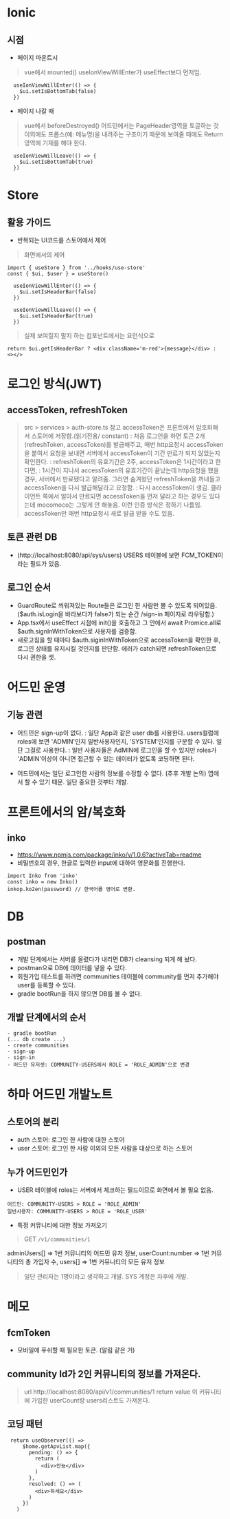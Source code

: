 # Ionic

## 시점

- 페이지 마운트시 
> vue에서 mounted()
> useIonViewWillEnter가 useEffect보다 먼저임.
```
  useIonViewWillEnter(() => {
    $ui.setIsBottomTab(false)
  })
```
- 페이지 나갈 때
> vue에서 beforeDestroyed()
> 어드민에서는 PageHeader영역을 토글하는 것이외에도 프롭스(예: 메뉴명)을 내려주는 구조이기 때문에 보여줄 때에도 Return 영역에 기재를 해야 한다.
```  
  useIonViewWillLeave(() => {
    $ui.setIsBottomTab(true)
  })
```

# Store

## 활용 가이드

- 반복되는 UI코드를 스토어에서 제어

> 화면에서의 제어
```
import { useStore } from '../hooks/use-store'
const { $ui, $user } = useStore()

  useIonViewWillEnter(() => {
    $ui.setIsHeaderBar(false)
  })

  useIonViewWillLeave(() => {
    $ui.setIsHeaderBar(true)
  })
```

> 실제 보여질지 말지 하는 컴포넌트에서는 요런식으로
```
return $ui.getIsHeaderBar ? <div className='m-red'>{message}</div> : <></>
```




# 로그인 방식(JWT)

## accessToken, refreshToken
  > src > services > auth-store.ts 참고
  > accessToken은 프론트에서 암호화해서 스토어에 저장함.(읽기전용/ constant)
  : 처음 로그인을 하면 토큰 2개(refreshToken, accessToken)를 발급해주고,
  매번 http요청시 accessToken을 붙여서 요청을 보내면 서버에서 accessToken이 기간 만료가 되지 않았는지 확인한다.
  : refreshToken의 유효기간은 2주, accessToken은 1시간이라고 한다면,
  : 1시간이 지나서 accessToken의 유효기간이 끝났는데 http요청을 했을 경우, 서버에서 만료됐다고 알려줌. 그러면 숨겨왔던 refreshToken을 꺼내들고 accessToken을 다시 발급해달라고 요청함. 
  : 다시 accessToken이 생김.
  >클라이언트 쪽에서 알아서 만료되면 accessToken을 먼저 달라고 하는 경우도 있다는데 mocomoco는 그렇게 안 해놓음. 이런 인증 방식은 정하기 나름임. accessToken만 매번 http요청시 새로 발급 받을 수도 있음.

## 토큰 관련 DB
  - (http://localhost:8080/api/sys/users) USERS 테이블에 보면 FCM_TOKEN이라는 필드가 있음.

## 로그인 순서
- GuardRoute로 씌워져있는 Route들은 로그인 한 사람만 볼 수 있도록 되어있음. ($auth.isLogin을 바라보다가 false가 되는 순간 /sign-in 페이지로 라우팅함.)
- App.tsx에서 useEffect 시점에 init()을 호출하고 그 안에서 await Promice.all로 $auth.signInWithToken으로 사용자를 검증함.
- 새로고침을 할 때마다 $auth.siginInWithToken으로 accessToken을 확인한 후, 로그인 상태를 유지시킬 것인지를 판단함. 에러가 catch되면 refreshToken으로 다시 권한을 셋.




# 어드민 운영
## 기능 관련
  - 어드민은 sign-up이 없다.
  : 일단 App과 같은 user db를 사용한다. users컬럼에 roles에 보면 'ADMIN'인지 일반사용자인지, 'SYSTEM'인지를 구분할 수 있다. 일단 그걸로 사용한다.
  : 일반 사용자들은 AdMIN에 로그인을 할 수 있지만 roles가 'ADMIN'이상이 아니면 접근할 수 있는 데이터가 없도록 코딩하면 된다.

  - 어드민에서는 일단 로그인한 사람의 정보를 수정할 수 없다. (추후 개발 논의) 앱에서 할 수 있기 때문. 일단 중요한 것부터 개발.




# 프론트에서의 암/복호화
## inko
- https://www.npmjs.com/package/inko/v/1.0.6?activeTab=readme
- 비밀번호의 경우, 한글로 입력한 input에 대하여 영문화를 진행한다.
```
import Inko from 'inko'
const inko = new Inko()
inkop.ko2en(password) // 한국어를 영어로 변환.
```



# DB
## postman
- 개발 단계에서는 서버를 올렸다가 내리면 DB가 cleansing 되게 해 놨다.
- postman으로 DB에 데이터를 넣을 수 있다.
- 회원가입 테스트를 하려면 communities 테이블에 community를 먼저 추가해야 user를 등록할 수 있다.
- gradle bootRun을 하지 않으면 DB를 볼 수 없다.

## 개발 단계에서의 순서
```
- gradle bootRun
(... db create ...)
- create communities
- sign-up
- sign-in
- 어드민 유저셋: COMMUNITY-USERS에서 ROLE = 'ROLE_ADMIN'으로 변경 
```



# 하마 어드민 개발노트
## 스토어의 분리
- auth 스토어: 로그인 한 사람에 대한 스토어
- user 스토어: 로그인 한 사람 이외의 모든 사람을 대상으로 하는 스토어
## 누가 어드민인가
- USER 테이블에 roles는 서버에서 체크하는 필드이므로 화면에서 볼 필요 없음.
```
어드민: COMMUNITY-USERS > ROLE = 'ROLE_ADMIN'
일반사용자: COMMUNITY-USERS > ROLE = 'ROLE_USER'
```

- 특정 커뮤니티에 대한 정보 가져오기
> GET `/v1/communities/1` 

adminUsers[] => 1번 커뮤니티의 어드민 유저 정보,
userCount:number => 1번 커뮤니티의 총 가입자 수,
users[] => 1번 커뮤니티의 모든 유저 정보

> 일단 관리자는 1명이라고 생각하고 개발.
> SYS 계정은 차후에 개발.


# 메모
## fcmToken
- 모바일에 푸쉬할 때 필요한 토큰. (알림 같은 거)

## community Id가 2인 커뮤니티의 정보를 가져온다.
> url
http://localhost:8080/api/v1/communities/1
> return value
이 커뮤니티에 가입한 userCount랑 users리스트도 가져온다.



## 코딩 패턴
```
 return useObserver(() =>
     $home.getApvList.map({
       pending: () => {
         return (
           <div>안뇽</div>
         )
       },
       resolved: () => (
         <div>하세요</div>
       )
     })
   )
```

